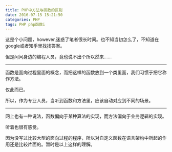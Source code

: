 ```yaml
---
title: PHP中方法与函数的区别
date: 2016-07-15 15:21:50
categories: PHP
tags: PHP php函数i
---
```


这是个小问题，however,迷惑了笔者很长时间。也不知当初怎么了，不知道在google或者知乎里找找答案。

但是问问身边的编程人员，竟也说不出个所以然来……

____

函数是面向过程里面的概念，而把这样的函数放到一个类里面，我们习惯于把它称作方法。

仅此而已。

所以，作为专业人员，当听到函数和方法里，应该自动对应到不同的场景。
____

网上也有一种说法，函数偏向于某种算法的实现，而方法偏向于业务逻辑的实现。

听着也很有感觉。

因为没写过比较大型的面向过程的程序，所以对自定义函数在语言架构中所起的作用还是比较片面的。暂时是以上这样的理解。


